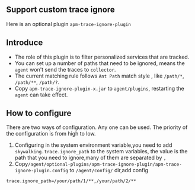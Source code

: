## Support custom trace ignore
Here is an optional plugin `apm-trace-ignore-plugin`

## Introduce
- The role of this plugin is to filter personalized services that are tracked.
- You can set up a number of paths that need to be ignored, means the `agent` won't send the traces to `collector`.
- The current matching rule follows `Ant Path` match style , like `/path/*`, `/path/**`, `/path/?`.
- Copy `apm-trace-ignore-plugin-x.jar` to `agent/plugins`, restarting the `agent` can take effect.                                                                                                         

## How to configure
There are two ways of configuration. Any one can be used. The priority of the configuration is from high to low.
 1. Configuring in the system environment variable,you need to add `skywalking.trace.ignore_path` to the system variables, the value is the path that you need to ignore,many of them are separated by `,`
 2. Copy`/agent/optional-plugins/apm-trace-ignore-plugin/apm-trace-ignore-plugin.config` to `/agent/config/` dir,add config 
```
trace.ignore_path=/your/path/1/**,/your/path/2/**
```

